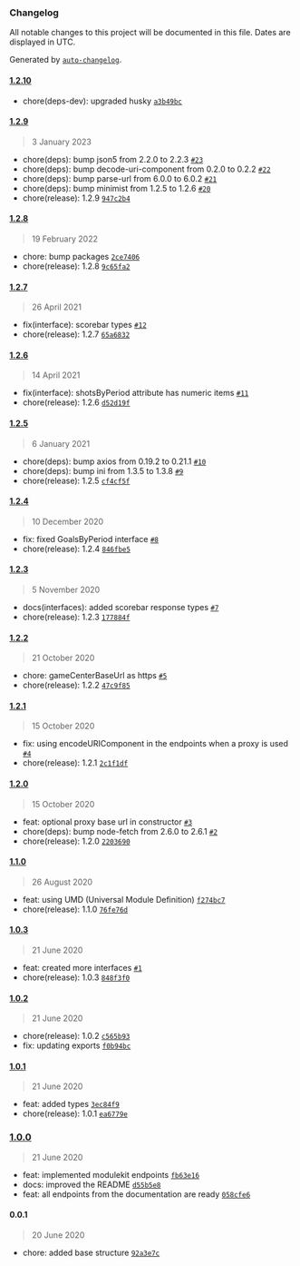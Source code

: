 ### Changelog

All notable changes to this project will be documented in this file. Dates are displayed in UTC.

Generated by [`auto-changelog`](https://github.com/CookPete/auto-changelog).

#### [1.2.10](https://github.com/jonathas/hockeytech/compare/1.2.9...1.2.10)

- chore(deps-dev): upgraded husky [`a3b49bc`](https://github.com/jonathas/hockeytech/commit/a3b49bc28e3afe31816e56fd3a1f65691da79a62)

#### [1.2.9](https://github.com/jonathas/hockeytech/compare/1.2.8...1.2.9)

> 3 January 2023

- chore(deps): bump json5 from 2.2.0 to 2.2.3 [`#23`](https://github.com/jonathas/hockeytech/pull/23)
- chore(deps): bump decode-uri-component from 0.2.0 to 0.2.2 [`#22`](https://github.com/jonathas/hockeytech/pull/22)
- chore(deps): bump parse-url from 6.0.0 to 6.0.2 [`#21`](https://github.com/jonathas/hockeytech/pull/21)
- chore(deps): bump minimist from 1.2.5 to 1.2.6 [`#20`](https://github.com/jonathas/hockeytech/pull/20)
- chore(release): 1.2.9 [`947c2b4`](https://github.com/jonathas/hockeytech/commit/947c2b41ca8a1c9e74698cfd453d8eae0c61f891)

#### [1.2.8](https://github.com/jonathas/hockeytech/compare/1.2.7...1.2.8)

> 19 February 2022

- chore: bump packages [`2ce7406`](https://github.com/jonathas/hockeytech/commit/2ce7406e830dc9b54073980e64d6f3514ddfbacc)
- chore(release): 1.2.8 [`9c65fa2`](https://github.com/jonathas/hockeytech/commit/9c65fa21ba085b20fca3b2ef12fbc8410eb6e128)

#### [1.2.7](https://github.com/jonathas/hockeytech/compare/1.2.6...1.2.7)

> 26 April 2021

- fix(interface): scorebar types [`#12`](https://github.com/jonathas/hockeytech/pull/12)
- chore(release): 1.2.7 [`65a6832`](https://github.com/jonathas/hockeytech/commit/65a6832484a7beb032a06cf30be298e7f64290db)

#### [1.2.6](https://github.com/jonathas/hockeytech/compare/1.2.5...1.2.6)

> 14 April 2021

- fix(interface): shotsByPeriod attribute has numeric items [`#11`](https://github.com/jonathas/hockeytech/pull/11)
- chore(release): 1.2.6 [`d52d19f`](https://github.com/jonathas/hockeytech/commit/d52d19f60fac6fa7806f1443a323c51dfcc14cd2)

#### [1.2.5](https://github.com/jonathas/hockeytech/compare/1.2.4...1.2.5)

> 6 January 2021

- chore(deps): bump axios from 0.19.2 to 0.21.1 [`#10`](https://github.com/jonathas/hockeytech/pull/10)
- chore(deps): bump ini from 1.3.5 to 1.3.8 [`#9`](https://github.com/jonathas/hockeytech/pull/9)
- chore(release): 1.2.5 [`cf4cf5f`](https://github.com/jonathas/hockeytech/commit/cf4cf5f959f33da39923e54dc362d27917cc6668)

#### [1.2.4](https://github.com/jonathas/hockeytech/compare/1.2.3...1.2.4)

> 10 December 2020

- fix: fixed GoalsByPeriod interface [`#8`](https://github.com/jonathas/hockeytech/pull/8)
- chore(release): 1.2.4 [`846fbe5`](https://github.com/jonathas/hockeytech/commit/846fbe52102f7227754588abfa3c159a0905a93b)

#### [1.2.3](https://github.com/jonathas/hockeytech/compare/1.2.2...1.2.3)

> 5 November 2020

- docs(interfaces): added scorebar response types [`#7`](https://github.com/jonathas/hockeytech/pull/7)
- chore(release): 1.2.3 [`177884f`](https://github.com/jonathas/hockeytech/commit/177884fde7c55add410fc383c1089663e07e6ac4)

#### [1.2.2](https://github.com/jonathas/hockeytech/compare/1.2.1...1.2.2)

> 21 October 2020

- chore: gameCenterBaseUrl as https [`#5`](https://github.com/jonathas/hockeytech/pull/5)
- chore(release): 1.2.2 [`47c9f85`](https://github.com/jonathas/hockeytech/commit/47c9f8515ae59d11a339115ef19dd6f2b5f18ed2)

#### [1.2.1](https://github.com/jonathas/hockeytech/compare/1.2.0...1.2.1)

> 15 October 2020

- fix: using encodeURIComponent in the endpoints when a proxy is used [`#4`](https://github.com/jonathas/hockeytech/pull/4)
- chore(release): 1.2.1 [`2c1f1df`](https://github.com/jonathas/hockeytech/commit/2c1f1df389f49f7285a72332c0b749521d9fb2bb)

#### [1.2.0](https://github.com/jonathas/hockeytech/compare/1.1.0...1.2.0)

> 15 October 2020

- feat: optional proxy base url in constructor [`#3`](https://github.com/jonathas/hockeytech/pull/3)
- chore(deps): bump node-fetch from 2.6.0 to 2.6.1 [`#2`](https://github.com/jonathas/hockeytech/pull/2)
- chore(release): 1.2.0 [`2203690`](https://github.com/jonathas/hockeytech/commit/22036900754093c7db1c11d5e827ca4660367bf9)

#### [1.1.0](https://github.com/jonathas/hockeytech/compare/1.0.3...1.1.0)

> 26 August 2020

- feat: using UMD (Universal Module Definition) [`f274bc7`](https://github.com/jonathas/hockeytech/commit/f274bc73f7af99e9a1e43f0e8aa7050c4a69bf56)
- chore(release): 1.1.0 [`76fe76d`](https://github.com/jonathas/hockeytech/commit/76fe76dc52ed76fb71684fc936b38c01d5365c42)

#### [1.0.3](https://github.com/jonathas/hockeytech/compare/1.0.2...1.0.3)

> 21 June 2020

- feat: created more interfaces [`#1`](https://github.com/jonathas/hockeytech/pull/1)
- chore(release): 1.0.3 [`848f3f0`](https://github.com/jonathas/hockeytech/commit/848f3f0ad00ac840ad7efd00e3f7dc2d543b2587)

#### [1.0.2](https://github.com/jonathas/hockeytech/compare/1.0.1...1.0.2)

> 21 June 2020

- chore(release): 1.0.2 [`c565b93`](https://github.com/jonathas/hockeytech/commit/c565b934e10e60005b9348990d5475deced0a629)
- fix: updating exports [`f0b94bc`](https://github.com/jonathas/hockeytech/commit/f0b94bc6d93dbff242a4aab6c8f736e10bb57d8c)

#### [1.0.1](https://github.com/jonathas/hockeytech/compare/1.0.0...1.0.1)

> 21 June 2020

- feat: added types [`3ec84f9`](https://github.com/jonathas/hockeytech/commit/3ec84f9e39c92ad96220f1c7b6a88f2f06fb3942)
- chore(release): 1.0.1 [`ea6779e`](https://github.com/jonathas/hockeytech/commit/ea6779edce81b1d3e4f4aa6eeb3293f6b60678d3)

### [1.0.0](https://github.com/jonathas/hockeytech/compare/0.0.1...1.0.0)

> 21 June 2020

- feat: implemented modulekit endpoints [`fb63e16`](https://github.com/jonathas/hockeytech/commit/fb63e16d11f83604f04f5b2b85c7b48a5408dd9d)
- docs: improved the README [`d55b5e8`](https://github.com/jonathas/hockeytech/commit/d55b5e876fb111e8f5ccf37d29e6657be8f031b1)
- feat: all endpoints from the documentation are ready [`058cfe6`](https://github.com/jonathas/hockeytech/commit/058cfe6034f028b431ca8a2f44ce1dee0d395c27)

#### 0.0.1

> 20 June 2020

- chore: added base structure [`92a3e7c`](https://github.com/jonathas/hockeytech/commit/92a3e7cac2178e97cdc7476d404f8ed76b2cad97)
